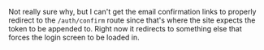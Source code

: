 

Not really sure why, but I can't get the email confirmation links to properly redirect to the `/auth/confirm` route since that's where the site expects the token to be appended to. Right now it redirects to something else that forces the login screen to be loaded in.